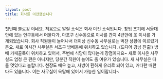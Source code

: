 ```yaml
---
layout: post
title: 회사를 이전했습니다
---
```

첫번째 블로깅 이네요.
처음으로 알릴 소식은 회사 이전 소식입니다.
창업 초기에 서울대 안에 있는 연구동에서 머물다가, 마포구 신수동으로 이사를 간지 4년만에 또 이사를 가게되었습니다.
회사 직원들이 늘어나서 더이상 신수동 사무실로는 벅찬 상황에 이르렀거든요.
새로 이사간 사무실은 서초구 방배동에 위치하고 있습니다. (드디어 강남 진출!)
방배 카페골목이 위치하고 있어서, 주변에 식당이 많다는게 장점이지요~
새로 이사온 사무실도 엄청 큰 편은 아니지만, 당분간 직원이 늘어도 좀 여유가 있습니다.
새 사무실은 다들 멋있다고 놀랍니다. 천장도 매우 높고, 사방이 환하게 유리로 되어 있고, 커다란 배란다도 있습니다.
이는 사무실이 옥탑에 있어서 가능한 일이랍니다~
